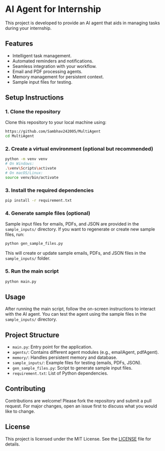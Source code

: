 # AI Agent for Internship

This project is developed to provide an AI agent that aids in managing tasks during your internship.  

## Features
- Intelligent task management.
- Automated reminders and notifications.
- Seamless integration with your workflow.
- Email and PDF processing agents.
- Memory management for persistent context.
- Sample input files for testing.

## Setup Instructions

### 1. Clone the repository
Clone this repository to your local machine using:
```sh
https://github.com/Sambhav242005/MultiAgent
cd MultiAgent
```

### 2. Create a virtual environment (optional but recommended)
```sh
python -m venv venv
# On Windows:
.\venv\Scripts\activate
# On macOS/Linux:
source venv/bin/activate
```

### 3. Install the required dependencies
```sh
pip install -r requirement.txt
```

### 4. Generate sample files (optional)
Sample input files for emails, PDFs, and JSON are provided in the `sample_inputs/` directory. If you want to regenerate or create new sample files, run:
```sh
python gen_sample_files.py
```
This will create or update sample emails, PDFs, and JSON files in the `sample_inputs/` folder.

### 5. Run the main script
```sh
python main.py
```

## Usage
After running the main script, follow the on-screen instructions to interact with the AI agent. You can test the agent using the sample files in the `sample_inputs/` directory.

## Project Structure
- `main.py`: Entry point for the application.
- `agents/`: Contains different agent modules (e.g., emailAgent, pdfAgent).
- `memory/`: Handles persistent memory and database.
- `sample_inputs/`: Example files for testing (emails, PDFs, JSON).
- `gen_sample_files.py`: Script to generate sample input files.
- `requirement.txt`: List of Python dependencies.

## Contributing
Contributions are welcome! Please fork the repository and submit a pull request. For major changes, open an issue first to discuss what you would like to change.

## License
This project is licensed under the MIT License. See the [LICENSE](LICENSE) file for details.
